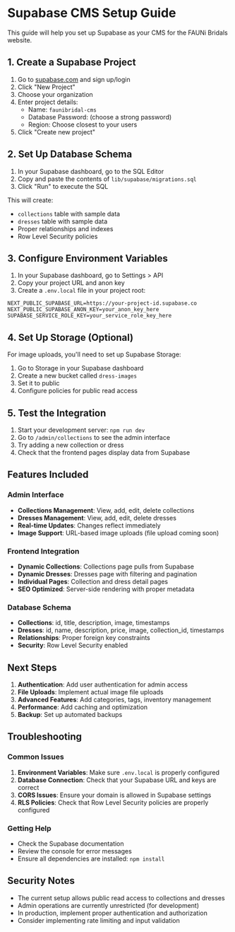 # Supabase CMS Setup Guide

This guide will help you set up Supabase as your CMS for the FAUNi Bridals website.

## 1. Create a Supabase Project

1. Go to [supabase.com](https://supabase.com) and sign up/login
2. Click "New Project"
3. Choose your organization
4. Enter project details:
   - Name: `faunibridal-cms`
   - Database Password: (choose a strong password)
   - Region: Choose closest to your users
5. Click "Create new project"

## 2. Set Up Database Schema

1. In your Supabase dashboard, go to the SQL Editor
2. Copy and paste the contents of `lib/supabase/migrations.sql`
3. Click "Run" to execute the SQL

This will create:
- `collections` table with sample data
- `dresses` table with sample data
- Proper relationships and indexes
- Row Level Security policies

## 3. Configure Environment Variables

1. In your Supabase dashboard, go to Settings > API
2. Copy your project URL and anon key
3. Create a `.env.local` file in your project root:

```env
NEXT_PUBLIC_SUPABASE_URL=https://your-project-id.supabase.co
NEXT_PUBLIC_SUPABASE_ANON_KEY=your_anon_key_here
SUPABASE_SERVICE_ROLE_KEY=your_service_role_key_here
```

## 4. Set Up Storage (Optional)

For image uploads, you'll need to set up Supabase Storage:

1. Go to Storage in your Supabase dashboard
2. Create a new bucket called `dress-images`
3. Set it to public
4. Configure policies for public read access

## 5. Test the Integration

1. Start your development server: `npm run dev`
2. Go to `/admin/collections` to see the admin interface
3. Try adding a new collection or dress
4. Check that the frontend pages display data from Supabase

## Features Included

### Admin Interface
- **Collections Management**: View, add, edit, delete collections
- **Dresses Management**: View, add, edit, delete dresses
- **Real-time Updates**: Changes reflect immediately
- **Image Support**: URL-based image uploads (file upload coming soon)

### Frontend Integration
- **Dynamic Collections**: Collections page pulls from Supabase
- **Dynamic Dresses**: Dresses page with filtering and pagination
- **Individual Pages**: Collection and dress detail pages
- **SEO Optimized**: Server-side rendering with proper metadata

### Database Schema
- **Collections**: id, title, description, image, timestamps
- **Dresses**: id, name, description, price, image, collection_id, timestamps
- **Relationships**: Proper foreign key constraints
- **Security**: Row Level Security enabled

## Next Steps

1. **Authentication**: Add user authentication for admin access
2. **File Uploads**: Implement actual image file uploads
3. **Advanced Features**: Add categories, tags, inventory management
4. **Performance**: Add caching and optimization
5. **Backup**: Set up automated backups

## Troubleshooting

### Common Issues

1. **Environment Variables**: Make sure `.env.local` is properly configured
2. **Database Connection**: Check that your Supabase URL and keys are correct
3. **CORS Issues**: Ensure your domain is allowed in Supabase settings
4. **RLS Policies**: Check that Row Level Security policies are properly configured

### Getting Help

- Check the Supabase documentation
- Review the console for error messages
- Ensure all dependencies are installed: `npm install`

## Security Notes

- The current setup allows public read access to collections and dresses
- Admin operations are currently unrestricted (for development)
- In production, implement proper authentication and authorization
- Consider implementing rate limiting and input validation
